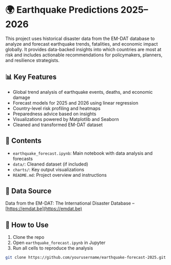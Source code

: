 # 🌍 Earthquake Predictions 2025–2026

This project uses historical disaster data from the EM-DAT database to analyze and forecast earthquake trends, fatalities, and economic impact globally. It provides data-backed insights into which countries are most at risk and includes actionable recommendations for policymakers, planners, and resilience strategists.

## 📊 Key Features

- Global trend analysis of earthquake events, deaths, and economic damage
- Forecast models for 2025 and 2026 using linear regression
- Country-level risk profiling and heatmaps
- Preparedness advice based on insights
- Visualizations powered by Matplotlib and Seaborn
- Cleaned and transformed EM-DAT dataset

## 📁 Contents

- `earthquake_forecast.ipynb`: Main notebook with data analysis and forecasts
- `data/`: Cleaned dataset (if included)
- `charts/`: Key output visualizations
- `README.md`: Project overview and instructions

## 📌 Data Source

Data from the EM-DAT: The International Disaster Database – [https://emdat.be](https://emdat.be)

## 🚀 How to Use

1. Clone the repo
2. Open `earthquake_forecast.ipynb` in Jupyter
3. Run all cells to reproduce the analysis

```bash
git clone https://github.com/yourusername/earthquake-forecast-2025.git
